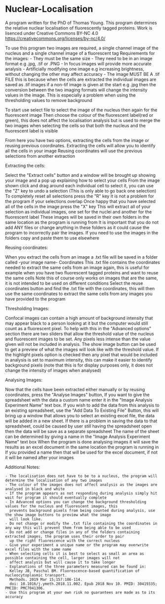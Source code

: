 # Nuclear-Localisation
A program written for the PhD of Thomas Young. This program determines the relative nuclear localisation of fluorescently tagged proteins.
Work is lisenced under Creative Commons BY-NC 4.0  https://creativecommons.org/licenses/by-nc/4.0/ 

To use this program two images are required, a single channel image of the nucleus and a single channel image of a fluorescent tag
Requirements for the images:
    - They must be the same size
    - They need to be in an image format e.g .jpg, .tif or .PNG
    - In focus images will provide more accurate analysis
    - Artificially modifying one image e.g increasing brightness, without changing the other may affect accuracy
    - The image MUST BE A .tif FILE this is because when the cells are extracted the individual images are saved as .tif images
      if a non-tif image is given at the start e.g .jpg then the conversion between the two imaging formats will change
      the intensity values in the image. This is especially a problem when using the thresholding values to remove background

To start use select file to select the image of the nucleus then again for the fluorescent image
Then choose the colour of the fluorescent label(red or green), this does not affect the localisation analysis but is used to merge the two images
when selecting the cells so that both the nucleus and the fluorescent label is visible

From here you have two options, extracting the cells from the image or reusing previous coordinates.
Extracting the cells will allow you to identify all the cells in your image
Reusing coordinates will use the previous selections from another extraction

Extracting the cells:

Select the "Extract cells" button and a window will be brought up showing your image and a pop up explaining how to select your cells
From the image shown click and drag around each individual cell to select it, you can use the "Z" key to undo a selection (This is only able to go back one selection)
To completely reset all selections press the "R" key
It is not a problem for the program if your selections overlap
Once happy that you have selected all of the cells in the image press the "X" key
This will extract all of your selection as individual images, one set for the nuclei and another for the fluorescent label
These images will be saved in their own folders in the same location as the program is running from
It is important that you do not add ANY files or change anything in these folders as it could cause the program to incorrectly pair the images.
If you need to use the images in the folders copy and paste them to use elsewhere

Reusing coordinates:

When you extract the cells from an image a .txt file will be saved in a folder called -your image name- Coordinates
This .txt file contains the coordinates needed to extract the same cells from an image again, this is useful for example
when you have two fluorescent tagged proteins and want to reuse the same cells
Note this of course only works on images that are the same, it is not intended to be used on different conditions
Select the reuse coordinates button and find the .txt file with the coordinates, this will then use the same coordinates
to extract the same cells from any images you have provided to the program

Thresholding Images:

Confocal images can contain a high amount of background intensity that may appear black to a person looking at it but the
computer would still count as a fluorescent pixel. To help with this in the "Advanced options" section there are two sliders
that allow the threshold value of the nucleus and fluorescent images to be set. Any pixels less intense than the value given
will not be included in analysis. The show image button can be used to get a preview of what the images will look like
with the threshold value. If the highlight pixels option is checked then any pixel that would be included in analysis
is set to maximum intensity, this can make it easier to identify background pixels (note that this is for display purposes
only, it does not change the intensity of images when analysed)

Analysing Images:

Now that the cells have been extracted either manually or by reusing coordinates, press the "Analyse Images" button,
If you want to give the spreadsheet with the data a custom name enter it in the "Image Analysis Experiment Name" text box.
If you wish to add the data from this analysis to an existing spreadsheet, use the "Add Data To Existing File" Button, this
will bring up a window that allows you to select an existing excel file, the data will be added in a new sheet.
If there is a problem in saving the data to that spreadsheet, could be caused by user still having the spreadsheet open
then the data will be save as a separate spreadsheet
The name of the sheet can be determined by giving a name in the "Image Analysis Experiment Name" text box
When the program is done analysing images it will save the results as an excel document in the same location the program is running in
If you provided a name then that will be used for the excel document, if not it will be named after your images

Additional Notes:

    - The localisation does not have to be to a nucleus, the program will determine the localisation of any two images
    - The colour of the images does not affect analysis as the images are analysed in black and white
    - If the program appears as not responding during analysis simply hit wait for program it should eventually complete
    - In Advanced options you can change the background thresholding values for the nucleus and fluorescent images, this
      prevents background pixels from being counted during analysis, use the show image buttons to preview what the image
      will look like.
    - Do not change or modify the .txt file containing the coordinates in any way this will prevent them from being able to be used
    - Do not add or change files in any of the folders containing extracted images, the program uses their order to pair
      up the right fluorescence with the correct nucleus
    - Give your experiment a unique name or the program may overwrite excel files with the same name
    - When selecting cells it is best to select as small an area as possible containing the cell, larger images will not
      affect analysis but will cause it to take longer
    - Explanations of the three parameters measured can be found in:
      Kelley JB, Paschal BM. Fluorescence-based quantification of nucleocytoplasmic transport.
      Methods. 2019 Mar 15;157:106-114.
      doi: 10.1016/j.ymeth.2018.11.002. Epub 2018 Nov 10. PMID: 30419335; PMCID: PMC7041306.
    - Use this program at your own risk no guarantees are made as to its accuracy
